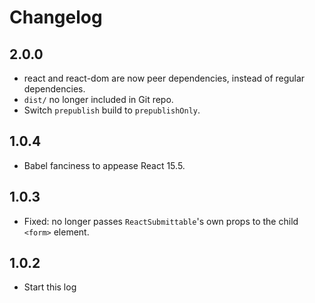 # Changelog

## 2.0.0

- react and react-dom are now peer dependencies, instead of regular dependencies.
- `dist/` no longer included in Git repo.
- Switch `prepublish` build to `prepublishOnly`.

## 1.0.4

- Babel fanciness to appease React 15.5.

## 1.0.3

- Fixed: no longer passes `ReactSubmittable`'s own props to the child `<form>` element.

## 1.0.2

- Start this log
